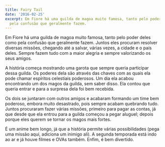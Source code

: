 ```yaml
---
title: Fairy Tail
date: '2016-02-25'
excerpt: Em Fiore há uma guilda de magoa muito famosa, tanto pelo poder deles como
  pela confusão que geralmente fazem.
---
```




Em Fiore há uma guilda de magoa muito famosa, tanto pelo poder deles como pela confusão que geralmente fazem. Juntos eles procuram resolver diversas missões, chegando até a salvar, várias vezes, a cidade e o país deles. Sempre fazem tudo com a maior alegria e sempre valorizando os seus amigos.

A história começa mostrando uma garota que sempre queria participar dessa guilda. Os poderes dela são através das chaves com as quais ela pode chamar espíritos celestiais poderosos. Um dia ela acabou encontrando um dos magos da guilda, sem saber disso. Ela contou que queria entrar e para a surpresa dela foi bem recebida.

Os dois se juntaram com outros amigos e acabaram formando um time bem poderoso, embora muito desastrado, pois sempre acabam quebrando tudo. Juntos procuraram fazer várias missões, primeiro para pagar as contas, já que desde que ela entrou para a guilda começou a pegar aluguel; depois porque eles querem se tornar os magos mais fortes.

É um anime bem longo, já que a história permite várias possibilidades (pega uma missão aqui, adiciona um inimigo ali). A segunda temporada está indo ao ar e já houve filmes e OVAs também. Enfim, é bem divertido.
